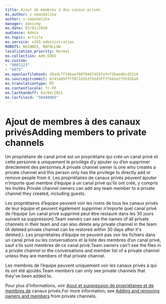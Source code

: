 ```yaml
---
title: Ajout de membres à des canaux privés
ms.author: v-smandalika
author: v-smandalika
manager: dansimp
ms.date: 03/01/2020
audience: Admin
ms.topic: article
ms.service: o365-administration
ROBOTS: NOINDEX, NOFOLLOW
localization_priority: Normal
ms.collection: Adm_O365
ms.custom:
- "9001223"
- "6875"
ms.openlocfilehash: d5adc7f14baef80704d7455fafef36aed6cd5318
ms.sourcegitcommit: 6741a997fff871d263f92d3ff7fb61e7755956a9
ms.translationtype: MT
ms.contentlocale: fr-FR
ms.lasthandoff: 03/04/2021
ms.locfileid: "50449065"
---
```

# <a name="adding-members-to-private-channels"></a><span data-ttu-id="6706f-102">Ajout de membres à des canaux privés</span><span class="sxs-lookup"><span data-stu-id="6706f-102">Adding members to private channels</span></span>

<span data-ttu-id="6706f-103">Un propriétaire de canal privé est un propriétaire qui crée un canal privé et cette personne a uniquement le privilège d’y ajouter ou d’en supprimer directement des personnes.</span><span class="sxs-lookup"><span data-stu-id="6706f-103">A private channel owner is one who creates a private channel and this person only has the privilege to directly add or remove people from it.</span></span> <span data-ttu-id="6706f-104">Les propriétaires de canaux privés peuvent ajouter n’importe quel membre d’équipe à un canal privé qu’ils ont créé, y compris les invités.</span><span class="sxs-lookup"><span data-stu-id="6706f-104">Private channel owners can add any team member to a private channel they created, including guests.</span></span>

<span data-ttu-id="6706f-105">Les propriétaires d’équipe peuvent voir les noms de tous les canaux privés de leur équipe et peuvent également supprimer n’importe quel canal privé de l’équipe (un canal privé supprimé peut être restauré dans les 30 jours suivant sa suppression).</span><span class="sxs-lookup"><span data-stu-id="6706f-105">Team owners can see the names of all private channels in their team and can also delete any private channel in the team (A deleted private channel can be restored within 30 days after it's deleted.).</span></span> <span data-ttu-id="6706f-106">Les propriétaires d’équipe ne peuvent pas voir les fichiers dans un canal privé ou les conversations et la liste des membres d’un canal privé, sauf s’ils sont membres de ce canal privé.</span><span class="sxs-lookup"><span data-stu-id="6706f-106">Team owners can't see the files in a private channel or the conversations and member list of a private channel unless they are members of that private channel.</span></span>

<span data-ttu-id="6706f-107">Les membres de l’équipe peuvent uniquement voir les canaux privés à qui ils ont été ajoutés.</span><span class="sxs-lookup"><span data-stu-id="6706f-107">Team members can only see private channels that they've been added to.</span></span>

<span data-ttu-id="6706f-108">Pour plus d’informations, voir [Ajout et suppression de propriétaires et de membres de](https://docs.microsoft.com/MicrosoftTeams/private-channels#adding-and-removing-owners-and-members) canaux privés.</span><span class="sxs-lookup"><span data-stu-id="6706f-108">For more information, see [Adding and removing owners and members](https://docs.microsoft.com/MicrosoftTeams/private-channels#adding-and-removing-owners-and-members) from private channels.</span></span>
